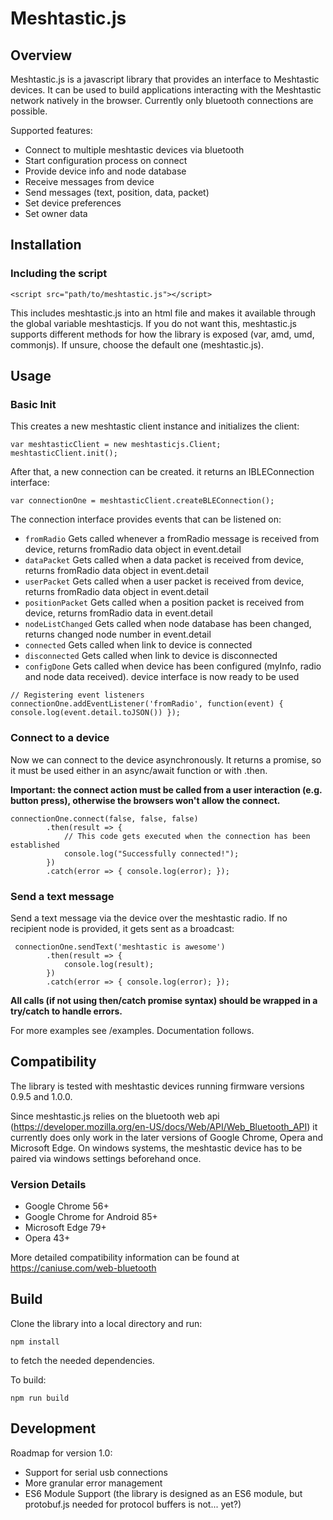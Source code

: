 # Meshtastic.js

## Overview

Meshtastic.js is a javascript library that provides an interface to Meshtastic devices. It can be used to build applications interacting with the Meshtastic network natively in the browser. Currently only bluetooth connections are possible.

Supported features:
- Connect to multiple meshtastic devices via bluetooth
- Start configuration process on connect
- Provide device info and node database
- Receive messages from device
- Send messages (text, position, data, packet)
- Set device preferences
- Set owner data

## Installation

### Including the script

```
<script src="path/to/meshtastic.js"></script>
```
This includes meshtastic.js into an html file and makes it available through the global variable meshtasticjs.
If you do not want this, meshtastic.js supports different methods for how the library is exposed (var, amd, umd, commonjs). If unsure, choose the default one (meshtastic.js).


## Usage

### Basic Init

This creates a new meshtastic client instance and initializes the client:
```
var meshtasticClient = new meshtasticjs.Client;
meshtasticClient.init();

```


After that, a new connection can be created. it returns an IBLEConnection interface:
```
var connectionOne = meshtasticClient.createBLEConnection();

```


The connection interface provides events that can be listened on:

- `fromRadio` Gets called whenever a fromRadio message is received from device, returns fromRadio data object in event.detail
- `dataPacket` Gets called when a data packet is received from device, returns fromRadio data object in event.detail
- `userPacket` Gets called when a user packet is received from device, returns fromRadio data object in event.detail
- `positionPacket` Gets called when a position packet is received from device, returns fromRadio data in event.detail
- `nodeListChanged` Gets called when node database has been changed, returns changed node number in event.detail
- `connected` Gets called when link to device is connected
- `disconnected` Gets called when link to device is disconnected
- `configDone` Gets called when device has been configured (myInfo, radio and node data received). device interface is now ready to be used
```
// Registering event listeners
connectionOne.addEventListener('fromRadio', function(event) { console.log(event.detail.toJSON()) });
```

### Connect to a device

Now we can connect to the device asynchronously. It returns a promise, so it must be used either in an async/await function or with .then.

**Important: the connect action must be called from a user interaction (e.g. button press), otherwise the browsers won't allow the connect.**
```
connectionOne.connect(false, false, false)
        .then(result => { 
            // This code gets executed when the connection has been established
            console.log("Successfully connected!"); 
        })
        .catch(error => { console.log(error); });

```

### Send a text message

Send a text message via the device over the meshtastic radio. If no recipient node is provided, it gets sent as a broadcast:
```
 connectionOne.sendText('meshtastic is awesome')
        .then(result => { 
            console.log(result);
        })
        .catch(error => { console.log(error); });

```

**All calls (if not using then/catch promise syntax) should be wrapped in a try/catch to handle errors.**

For more examples see /examples. Documentation follows.


## Compatibility

The library is tested with meshtastic devices running firmware versions 0.9.5 and 1.0.0.

Since meshtastic.js relies on the bluetooth web api (https://developer.mozilla.org/en-US/docs/Web/API/Web_Bluetooth_API) it currently does only work in the later versions of Google Chrome, Opera and Microsoft Edge. On windows systems, the meshtastic device has to be paired via windows settings beforehand once.

### Version Details

- Google Chrome 56+
- Google Chrome for Android 85+
- Microsoft Edge 79+
- Opera 43+

More detailed compatibility information can be found at https://caniuse.com/web-bluetooth


## Build

Clone the library into a local directory and run:
```
npm install
```
to fetch the needed dependencies.

To build:
```
npm run build
```


## Development

Roadmap for version 1.0:
- Support for serial usb connections
- More granular error management
- ES6 Module Support (the library is designed as an ES6 module, but protobuf.js needed for protocol buffers is not... yet?)


